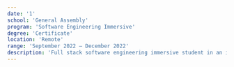 ```yaml
---
date: '1'
school: 'General Assembly'
program: 'Software Engineering Immersive'
degree: 'Certificate'
location: 'Remote'
range: 'September 2022 – December 2022'
description: 'Full stack software engineering immersive student in an intensive, twelve-week, 450+ hour program focused on product development fundamentals, object-oriented programming, MVC frameworks, data modeling, and team collaboration strategies.'
---
```

